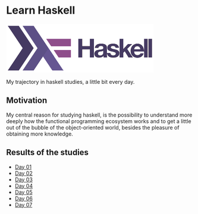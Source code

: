 # Learn Haskell

![Haskell](https://github.com/edmilson-dk/learn-haskell/blob/main/.github/haskell.png)

My trajectory in haskell studies, a little bit every day.

## Motivation

My central reason for studying haskell, is the possibility to understand more deeply how the functional programming ecosystem works and to get a little out of the bubble of the object-oriented world, besides the pleasure of obtaining more knowledge.

## Results of the studies

* [Day 01](https://github.com/edmilson-dk/learn-haskell/blob/main/day-01)
* [Day 02](https://github.com/edmilson-dk/learn-haskell/blob/main/day-02)
* [Day 03](https://github.com/edmilson-dk/learn-haskell/blob/main/day-03)
* [Day 04](https://github.com/edmilson-dk/learn-haskell/blob/main/day-04)
* [Day 05](https://github.com/edmilson-dk/learn-haskell/blob/main/day-05)
* [Day 06](https://github.com/edmilson-dk/learn-haskell/blob/main/day-06)
* [Day 07](https://github.com/edmilson-dk/learn-haskell/blob/main/day-07)